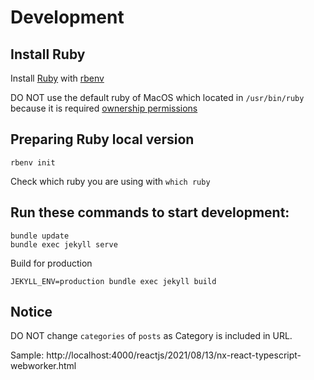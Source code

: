 # Development

## Install Ruby

Install [Ruby](https://www.ruby-lang.org/en/) with [rbenv](https://github.com/rbenv/rbenv)

DO NOT use the default ruby of MacOS which located in `/usr/bin/ruby` because it is required [ownership permissions](https://gist.github.com/KetchCyork/ab896f1c8e3e845b8d17d3aef169b871)

## Preparing Ruby local version

```
rbenv init
```

Check which ruby you are using with `which ruby`

## Run these commands to start development:

```
bundle update
bundle exec jekyll serve
```

Build for production

```
JEKYLL_ENV=production bundle exec jekyll build
```

## Notice

DO NOT change `categories` of `posts` as Category is included in URL.

Sample: http://localhost:4000/reactjs/2021/08/13/nx-react-typescript-webworker.html
